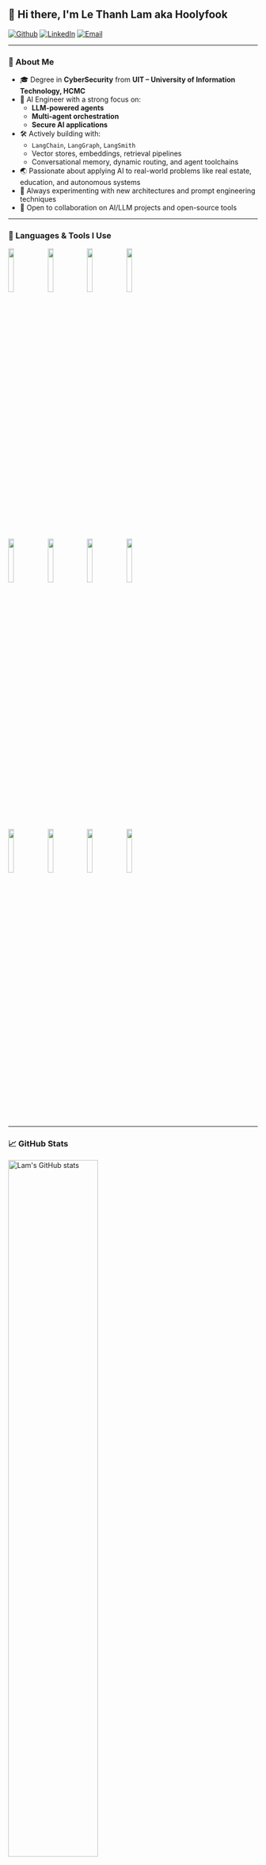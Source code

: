 <!-- Your title -->
## 👋 Hi there, I'm Le Thanh Lam aka Hoolyfook

<!-- Your badges -->
[![Github](https://img.shields.io/badge/-Github-000?style=flat&logo=Github&logoColor=white)](https://github.com/hoolyfook)
[![LinkedIn](https://img.shields.io/badge/-LinkedIn-blue?style=flat&logo=linkedin&logoColor=white)](https://www.linkedin.com/in/lam-le-thanh-5b209015b)
[![Email](https://img.shields.io/badge/-Email-D14836?style=flat&logo=gmail&logoColor=white)](mailto:lamlethanh987@gmail.com)

---

### 🧠 About Me

- 🎓 Degree in **CyberSecurity** from **UIT – University of Information Technology, HCMC**
- 💼 AI Engineer with a strong focus on:
  - **LLM-powered agents**
  - **Multi-agent orchestration**
  - **Secure AI applications**
- 🛠️ Actively building with:
  - `LangChain`, `LangGraph`, `LangSmith`
  - Vector stores, embeddings, retrieval pipelines
  - Conversational memory, dynamic routing, and agent toolchains
- 🌏 Passionate about applying AI to real-world problems like real estate, education, and autonomous systems
- 🧪 Always experimenting with new architectures and prompt engineering techniques
- 🤝 Open to collaboration on AI/LLM projects and open-source tools

---

### 🧰 Languages & Tools I Use

<p>
  <code><img width="15%" src="https://www.vectorlogo.zone/logos/python/python-ar21.svg"></code>
  <code><img width="15%" src="https://www.vectorlogo.zone/logos/pytorch/pytorch-ar21.svg"></code>
  <code><img width="15%" src="https://www.vectorlogo.zone/logos/jupyter/jupyter-ar21.svg"></code>
  <code><img width="15%" src="https://www.vectorlogo.zone/logos/docker/docker-ar21.svg"></code>
  <br />
  <code><img width="15%" src="https://img.shields.io/badge/LangChain-black?style=flat&logo=data:image/svg+xml;base64,PHN2ZyB..."></code>
  <code><img width="15%" src="https://img.shields.io/badge/LangGraph-blueviolet?style=flat"></code>
  <code><img width="15%" src="https://img.shields.io/badge/LangSmith-yellow?style=flat"></code>
  <code><img width="15%" src="https://img.shields.io/badge/MultiAgent%20AI-brightgreen?style=flat"></code>
  <br />
  <code><img width="15%" src="https://www.vectorlogo.zone/logos/mongodb/mongodb-ar21.svg"></code>
  <code><img width="15%" src="https://www.vectorlogo.zone/logos/redis/redis-ar21.svg"></code>
  <code><img width="15%" src="https://www.vectorlogo.zone/logos/postgresql/postgresql-ar21.svg"></code>
  <code><img width="15%" src="https://www.vectorlogo.zone/logos/fastapi/fastapi-ar21.svg"></code>
</p>

---

### 📈 GitHub Stats

<a href="https://github.com/hoolyfook/github-readme-stats">
  <img width="60%" alt="Lam's GitHub stats" src="https://github-readme-stats.vercel.app/api?username=hoolyfook&show_icons=true&hide_border=true&theme=dracula" />
</a>

---

### ☁️ Recent Projects

- 🤖 **Real Estate LLM Agent System** — An AI assistant to match properties, detect spam, and coordinate agent appointments.
- 📊 **House Metric Scoring API** — A real estate pricing model powered by house features and score-based multipliers.
- 🧑‍🤝‍🧑 **LangGraph Multi-Agent Runtime** — Multi-agent systems to simulate reasoning, reflection, and negotiation.

---

_Last updated: July 2025_
